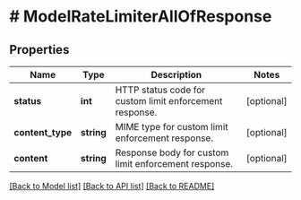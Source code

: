 # # ModelRateLimiterAllOfResponse

## Properties

Name | Type | Description | Notes
------------ | ------------- | ------------- | -------------
**status** | **int** | HTTP status code for custom limit enforcement response. | [optional]
**content_type** | **string** | MIME type for custom limit enforcement response. | [optional]
**content** | **string** | Response body for custom limit enforcement response. | [optional]

[[Back to Model list]](../../README.md#models) [[Back to API list]](../../README.md#endpoints) [[Back to README]](../../README.md)
